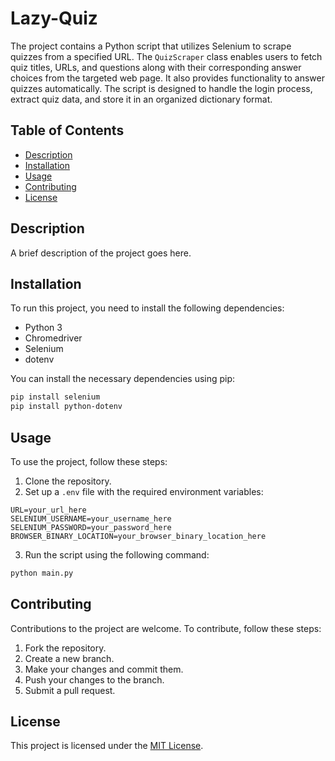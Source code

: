 # Lazy-Quiz

The project contains a Python script that utilizes Selenium to scrape quizzes from a specified URL. The `QuizScraper` class enables users to fetch quiz titles, URLs, and questions along with their corresponding answer choices from the targeted web page. It also provides functionality to answer quizzes automatically. The script is designed to handle the login process, extract quiz data, and store it in an organized dictionary format.

## Table of Contents

- [Description](#description)
- [Installation](#installation)
- [Usage](#usage)
- [Contributing](#contributing)
- [License](#license)

## Description

A brief description of the project goes here.

## Installation

To run this project, you need to install the following dependencies:

- Python 3
- Chromedriver
- Selenium
- dotenv

You can install the necessary dependencies using pip:

```bash
pip install selenium
pip install python-dotenv
```

## Usage

To use the project, follow these steps:

1. Clone the repository.
2. Set up a `.env` file with the required environment variables:

```Dotenv
URL=your_url_here
SELENIUM_USERNAME=your_username_here
SELENIUM_PASSWORD=your_password_here
BROWSER_BINARY_LOCATION=your_browser_binary_location_here
```

3. Run the script using the following command:

```bash
python main.py
```

## Contributing

Contributions to the project are welcome. To contribute, follow these steps:

1. Fork the repository.
2. Create a new branch.
3. Make your changes and commit them.
4. Push your changes to the branch.
5. Submit a pull request.

## License

This project is licensed under the [MIT License](https://opensource.org/licenses/MIT).
